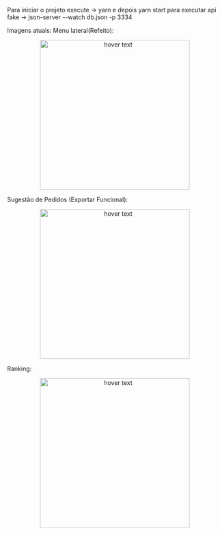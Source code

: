 Para iniciar o projeto
execute -> yarn e depois yarn start
para executar api fake
-> json-server --watch db.json -p 3334


Imagens atuais: 
Menu lateral(Refeito):
<p align="center">
  <img src="https://i.imgur.com/UicZ7tO.png" width="350" title="hover text">
</p>
Sugestão de Pedidos (Exportar Funcional):
<p align="center">
  <img src="https://i.imgur.com/1Bw8uUw.png" width="350" title="hover text">
</p>

Ranking:
<p align="center">
  <img src="https://i.imgur.com/lpT8GGh.png" width="350" title="hover text">
</p>


